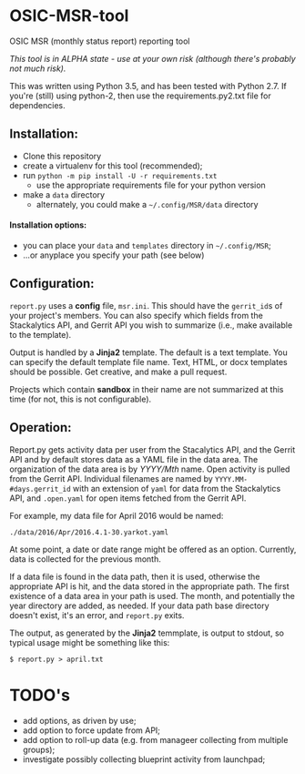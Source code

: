 # OSIC-MSR-tool

OSIC MSR (monthly status report) reporting tool

_This tool is in ALPHA state - use at your own risk (although there's probably not much risk)._

This was written using Python 3.5, and has been tested with Python 2.7.
If you're (still) using python-2, then use the requirements.py2.txt file for dependencies.

## Installation:

 - Clone this repository
 - create a virtualenv for this tool (recommended);
 - run `python -m pip install -U -r requirements.txt`
   - use the appropriate requirements file for your python version
 - make a `data` directory
   - alternately, you could make a `~/.config/MSR/data` directory
   
#### Installation options:
  - you can place your `data` and `templates` directory in `~/.config/MSR`;
  - ...or anyplace you specify your path (see below)
  
## Configuration:

`report.py` uses a **config** file,  `msr.ini`.
This should have the `gerrit_id`s of your project's members.
You can also specify which fields from the Stackalytics API, and Gerrit API you wish to summarize (i.e., make available to the template).

Output is handled by a **Jinja2** template.
The default is a text template.
You can specify the default template file name.
Text, HTML, or docx templates should be possible.
Get creative, and make a pull request.

Projects which contain **sandbox** in their name are not summarized at this time (for not, this is not configurable).

## Operation:

Report.py gets activity data per user from the Stacalytics API, and the Gerrit API and by default stores data as a YAML file in the data area.
The organization of the data area is by *YYYY/Mth* name.
Open activity is pulled from the Gerrit API.
Individual filenames are named by `YYYY.MM-#days.gerrit_id`
with an extension of `yaml` for data from the Stackalytics API,
and `.open.yaml` for open items fetched from the Gerrit API.

For example, my data file for April 2016 would be named:

    ./data/2016/Apr/2016.4.1-30.yarkot.yaml

At some point, a date or date range might be offered as an option.
Currently, data is collected for the previous month.

If a data file is found in the data path, then it is used, otherwise the appropriate API is hit, and the data stored in the appropriate path.
The first existence of a data area in your path is used.
The month, and potentially the year directory are added, as needed.
If your data path base directory doesn't exist, it's an error, and `report.py` exits.

The output, as generated by the **Jinja2** temmplate, is output to stdout, so typical usage might be something like this:

    $ report.py > april.txt

# TODO's

- add options, as driven by use;
- add option to force update from API;
- add option to roll-up data (e.g. from manageer collecting from multiple groups);
- investigate possibly collecting blueprint activity from launchpad;

